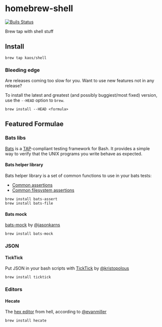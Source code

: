 # homebrew-shell

[![Buils Status](https://github.com/kaos/homebrew-shell/actions/workflows/test-tap.yml/badge.svg?branch=master)](https://github.com/kaos/homebrew-shell/actions/workflows/test-tap.yml)

Brew tap with shell stuff

## Install

```shell
brew tap kaos/shell
```

### Bleeding edge

Are releases coming too slow for you. Want to use new features not in
any release?

To install the latest and greatest (and possibly buggiest/most fixed)
version, use the `--HEAD` option to `brew`.

```shell
brew install --HEAD <formula>
```

## Featured Formulae

### Bats libs

[Bats](https://github.com/bats-core/bats-core) is a
[TAP](http://testanything.org/)-compliant testing framework for
Bash. It provides a simple way to verify that the UNIX programs you
write behave as expected.

#### Bats helper library

Bats helper library is a set of common functions to
use in your bats tests:

- [Common assertions](https://github.com/bats-core/bats-assert)
- [Common filesystem assertions](https://github.com/bats-core/bats-file)

```shell
brew install bats-assert
brew install bats-file
```

#### Bats mock

[bats-mock](https://github.com/jasonkarns/bats-mock) by
[@jasonkarns](https://github.com/jasonkarns)

```shell
brew install bats-mock
```

### JSON

#### TickTick

Put JSON in your bash scripts with
[TickTick](https://github.com/kristopolous/TickTick) by
[@kristopolous](https://github.com/kristopolous)

```shell
brew install ticktick
```

### Editors

#### Hecate

The [hex editor](https://github.com/evanmiller/hecate) from hell,
according to [@evanmiller](https://github.com/evanmiller)

```shell
brew install hecate
```
